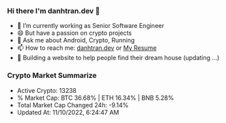 ### Hi there I'm danhtran.dev 👋

- 🔭 I’m currently working as Senior Software Engineer
- 😄 But have a passion on crypto projects
- 💬 Ask me about Android, Crypto, Running 
- 📫 How to reach me: <a href="https://danhtran.dev" target="_blank">danhtran.dev</a> or <a href="Dan-Resume.pdf" target="_blank">My Resume</a>
- 🌱 Building a website to help people find their dream house (updating ...)

### Crypto Market Summarize
- Active Crypto: 13238
- % Market Cap: BTC 36.68% | ETH 16.34% | BNB 5.28%
- Total Market Cap Changed 24h: -9.14%
- Updated At: 11/10/2022, 6:24:47 AM
